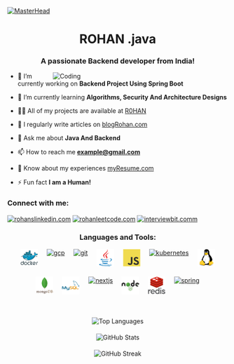 [![MasterHead](https://1.bp.blogspot.com/-7A4WynwLsMw/XbBpCXG8fHI/AAAAAAAAMt4/uOa1bpLskYgrwGbllhSu2SDj_Mig8SXJQCLcBGAsYHQ/s1600/2000_600px.gif)](https://rishavchanda.io)



<h1 align="center">ROHAN .java</h1>
<h3 align="center">A passionate Backend developer from India!</h3>
<img src="https://cdn.dribbble.com/users/1162077/screenshots/3848914/programmer.gif" align="right" alt="Coding" width="400">


- 🔭 I’m currently working on **Backend Project Using Spring Boot**

- 🌱 I’m currently learning **Algorithms, Security And Architecture Designs**

- 👨‍💻 All of my projects are available at [R0HAN](https://github.com/R0HAN9)

- 📝 I regularly write articles on [blogRohan.com](blogRohan.com)

- 💬 Ask me about **Java And Backend**

- 📫 How to reach me **example@gmail.com**

- 📄 Know about my experiences [myResume.com](myResume.com)

- ⚡ Fun fact **I am a Human!**

<h3 align="left">Connect with me:</h3>
<p align="left">
<a href="https://linkedin.com/in/rohanslinkedin.com" target="blank"><img align="center" src="https://raw.githubusercontent.com/rahuldkjain/github-profile-readme-generator/master/src/images/icons/Social/linked-in-alt.svg" alt="rohanslinkedin.com" height="30" width="40" /></a>
<a href="https://www.leetcode.com/rohanleetcode.com" target="blank"><img align="center" src="https://raw.githubusercontent.com/rahuldkjain/github-profile-readme-generator/master/src/images/icons/Social/leet-code.svg" alt="rohanleetcode.com" height="30" width="40" /></a>
<a href="https://auth.geeksforgeeks.org/user/interviewbit.comm" target="blank"><img align="center" src="https://raw.githubusercontent.com/rahuldkjain/github-profile-readme-generator/master/src/images/icons/Social/geeks-for-geeks.svg" alt="interviewbit.comm" height="30" width="40" /></a>
</p>

<h3 align="center">Languages and Tools:</h3>

<div align="center" style="display: flex; justify-content: center; gap: 20px; flex-wrap: wrap;">
  <a href="https://www.docker.com/" target="_blank" rel="noreferrer">
    <img src="https://raw.githubusercontent.com/devicons/devicon/master/icons/docker/docker-original-wordmark.svg" alt="docker" width="40" height="40"/>
  </a>
  <a href="https://cloud.google.com" target="_blank" rel="noreferrer">
    <img src="https://www.vectorlogo.zone/logos/google_cloud/google_cloud-icon.svg" alt="gcp" width="40" height="40"/>
  </a>
  <a href="https://git-scm.com/" target="_blank" rel="noreferrer">
    <img src="https://www.vectorlogo.zone/logos/git-scm/git-scm-icon.svg" alt="git" width="40" height="40"/>
  </a>
  <a href="https://www.java.com" target="_blank" rel="noreferrer">
    <img src="https://raw.githubusercontent.com/devicons/devicon/master/icons/java/java-original.svg" alt="java" width="40" height="40"/>
  </a>
  <a href="https://developer.mozilla.org/en-US/docs/Web/JavaScript" target="_blank" rel="noreferrer">
    <img src="https://raw.githubusercontent.com/devicons/devicon/master/icons/javascript/javascript-original.svg" alt="javascript" width="40" height="40"/>
  </a>
  <a href="https://kubernetes.io" target="_blank" rel="noreferrer">
    <img src="https://www.vectorlogo.zone/logos/kubernetes/kubernetes-icon.svg" alt="kubernetes" width="40" height="40"/>
  </a>
  <a href="https://www.linux.org/" target="_blank" rel="noreferrer">
    <img src="https://raw.githubusercontent.com/devicons/devicon/master/icons/linux/linux-original.svg" alt="linux" width="40" height="40"/>
  </a>
  <a href="https://www.mongodb.com/" target="_blank" rel="noreferrer">
    <img src="https://raw.githubusercontent.com/devicons/devicon/master/icons/mongodb/mongodb-original-wordmark.svg" alt="mongodb" width="40" height="40"/>
  </a>
  <a href="https://www.mysql.com/" target="_blank" rel="noreferrer">
    <img src="https://raw.githubusercontent.com/devicons/devicon/master/icons/mysql/mysql-original-wordmark.svg" alt="mysql" width="40" height="40"/>
  </a>
  <a href="https://nextjs.org/" target="_blank" rel="noreferrer">
    <img src="https://cdn.worldvectorlogo.com/logos/nextjs-2.svg" alt="nextjs" width="40" height="40"/>
  </a>
  <a href="https://nodejs.org" target="_blank" rel="noreferrer">
    <img src="https://raw.githubusercontent.com/devicons/devicon/master/icons/nodejs/nodejs-original-wordmark.svg" alt="nodejs" width="40" height="40"/>
  </a>
  <a href="https://redis.io" target="_blank" rel="noreferrer">
    <img src="https://raw.githubusercontent.com/devicons/devicon/master/icons/redis/redis-original-wordmark.svg" alt="redis" width="40" height="40"/>
  </a>
  <a href="https://spring.io/" target="_blank" rel="noreferrer">
    <img src="https://www.vectorlogo.zone/logos/springio/springio-icon.svg" alt="spring" width="40" height="40"/>
  </a>
</div>

<!-- Second Section: GitHub Stats and Streak -->
<div align="center" style="display: block; margin-top: 50px;">
  <p style="margin-bottom: 20px;">
    <img src="https://github-readme-stats.vercel.app/api/top-langs?username=r0han9&show_icons=true&locale=en&layout=compact" alt="Top Languages" />
  </p>
  <p style="margin-bottom: 20px;">
    <img src="https://github-readme-stats.vercel.app/api?username=r0han9&show_icons=true&locale=en" alt="GitHub Stats" />
  </p>
  <p style="margin-bottom: 20px;">
    <img src="https://github-readme-streak-stats.herokuapp.com/?user=r0han9" alt="GitHub Streak" />
  </p>
</div>






